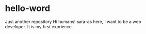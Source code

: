# hello-word
Just another repository
Hi humans!
sara-as here, I want to be a web developer.
It is my first exprience.

